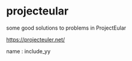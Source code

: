 # projecteular

some good solutions to problems in ProjectEular

https://projecteuler.net/

name : include_yy
